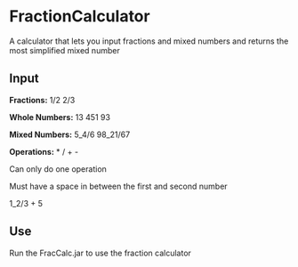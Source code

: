 # FractionCalculator

A calculator that lets you input fractions and mixed numbers and returns the most simplified mixed number

## Input

**Fractions:** 1/2 2/3

**Whole Numbers:** 13 451 93 

**Mixed Numbers:** 5_4/6 98_21/67

**Operations:** * / + - 

Can only do one operation 

Must have a space in between the first and second number

1_2/3 + 5

## Use

Run the FracCalc.jar to use the fraction calculator 
